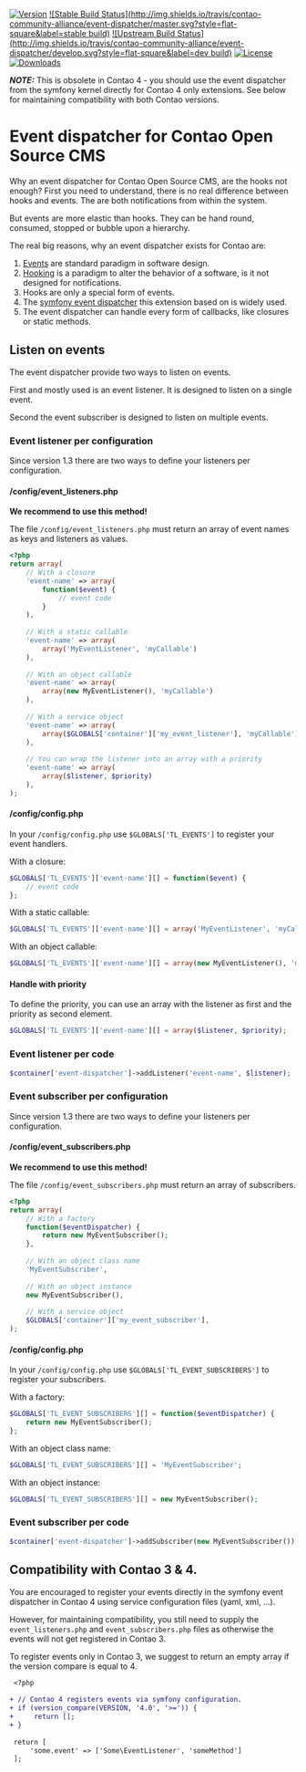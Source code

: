 [![Version](http://img.shields.io/packagist/v/contao-community-alliance/event-dispatcher.svg?style=flat-square)](https://packagist.org/packages/contao-community-alliance/event-dispatcher)
[![Stable Build Status](http://img.shields.io/travis/contao-community-alliance/event-dispatcher/master.svg?style=flat-square&label=stable build)](https://travis-ci.org/contao-community-alliance/event-dispatcher)
[![Upstream Build Status](http://img.shields.io/travis/contao-community-alliance/event-dispatcher/develop.svg?style=flat-square&label=dev build)](https://travis-ci.org/contao-community-alliance/event-dispatcher)
[![License](http://img.shields.io/packagist/l/contao-community-alliance/event-dispatcher.svg?style=flat-square)](http://spdx.org/licenses/LGPL-3.0+)
[![Downloads](http://img.shields.io/packagist/dt/contao-community-alliance/event-dispatcher.svg?style=flat-square)](https://packagist.org/packages/contao-community-alliance/event-dispatcher)

***NOTE:*** This is obsolete in Contao 4 - you should use the event dispatcher from the symfony kernel directly for
Contao 4 only extensions.
See below for maintaining compatibility with both Contao versions.

# Event dispatcher for Contao Open Source CMS

Why an event dispatcher for Contao Open Source CMS, are the hooks not enough?
First you need to understand, there is no real difference between hooks and events.
The are both notifications from within the system.

But events are more elastic than hooks. They can be hand round, consumed, stopped or bubble upon a hierarchy.

The real big reasons, why an event dispatcher exists for Contao are:

1. [Events](http://en.wikipedia.org/wiki/Event_%28computing%29) are standard paradigm in software design.
2. [Hooking](http://en.wikipedia.org/wiki/Hooking) is a paradigm to alter the behavior of a software, is it not designed for notifications.
3. Hooks are only a special form of events.
4. The [symfony event dispatcher](https://github.com/symfony/EventDispatcher) this extension based on is widely used.
5. The event dispatcher can handle every form of callbacks, like closures or static methods.

## Listen on events

The event dispatcher provide two ways to listen on events.

First and mostly used is an event listener. It is designed to listen on a single event.

Second the event subscriber is designed to listen on multiple events.

### Event listener per configuration

Since version 1.3 there are two ways to define your listeners per configuration.

#### /config/event_listeners.php

**We recommend to use this method!**

The file `/config/event_listeners.php` must return an array of event names as keys and listeners as values.

```php
<?php
return array(
    // With a closure
    'event-name' => array(
        function($event) {
            // event code
        }
    ),
    
    // With a static callable
    'event-name' => array(
        array('MyEventListener', 'myCallable')
    ),
    
    // With an object callable
    'event-name' => array(
        array(new MyEventListener(), 'myCallable')
    ),
    
    // With a service object
    'event-name' => array(
        array($GLOBALS['container']['my_event_listener'], 'myCallable')
    ),
    
    // You can wrap the listener into an array with a priority
    'event-name' => array(
        array($listener, $priority)
    ),
);
```

#### /config/config.php

In your `/config/config.php` use `$GLOBALS['TL_EVENTS']` to register your event handlers.

With a closure:
```php
$GLOBALS['TL_EVENTS']['event-name'][] = function($event) {
    // event code
};
```

With a static callable:
```php
$GLOBALS['TL_EVENTS']['event-name'][] = array('MyEventListener', 'myCallable');
```

With an object callable:
```php
$GLOBALS['TL_EVENTS']['event-name'][] = array(new MyEventListener(), 'myCallable');
```

#### Handle with priority

To define the priority, you can use an array with the listener as first and the priority as second element.

```php
$GLOBALS['TL_EVENTS']['event-name'][] = array($listener, $priority);
```

### Event listener per code

```php
$container['event-dispatcher']->addListener('event-name', $listener);
```

### Event subscriber per configuration

Since version 1.3 there are two ways to define your listeners per configuration.

#### /config/event_subscribers.php

**We recommend to use this method!**

The file `/config/event_subscribers.php` must return an array of subscribers.

```php
<?php
return array(
    // With a factory
    function($eventDispatcher) {
        return new MyEventSubscriber();
    },
    
    // With an object class name
    'MyEventSubscriber',
    
    // With an object instance
    new MyEventSubscriber(),
    
    // With a service object
    $GLOBALS['container']['my_event_subscriber'],
);
```

#### /config/config.php

In your `/config/config.php` use `$GLOBALS['TL_EVENT_SUBSCRIBERS']` to register your subscribers.

With a factory:
```php
$GLOBALS['TL_EVENT_SUBSCRIBERS'][] = function($eventDispatcher) {
    return new MyEventSubscriber();
};
```

With an object class name:
```php
$GLOBALS['TL_EVENT_SUBSCRIBERS'][] = 'MyEventSubscriber';
```

With an object instance:
```php
$GLOBALS['TL_EVENT_SUBSCRIBERS'][] = new MyEventSubscriber();
```

### Event subscriber per code

```php
$container['event-dispatcher']->addSubscriber(new MyEventSubscriber());
```

## Compatibility with Contao 3 & 4.

You are encouraged to register your events directly in the symfony event dispatcher in Contao 4 using service
configuration files (yaml, xml, ...).

However, for maintaining compatibility, you still need to supply the `event_listeners.php` and `event_subscribers.php`
files as otherwise the events will not get registered in Contao 3.

To register events only in Contao 3, we suggest to return an empty array if the version compare is equal to 4.

```diff
 <?php
 
+ // Contao 4 registers events via symfony configuration.
+ if (version_compare(VERSION, '4.0', '>=')) {
+     return [];
+ }
 
 return [
     'some.event' => ['Some\EventListener', 'someMethod']
 ];
```
